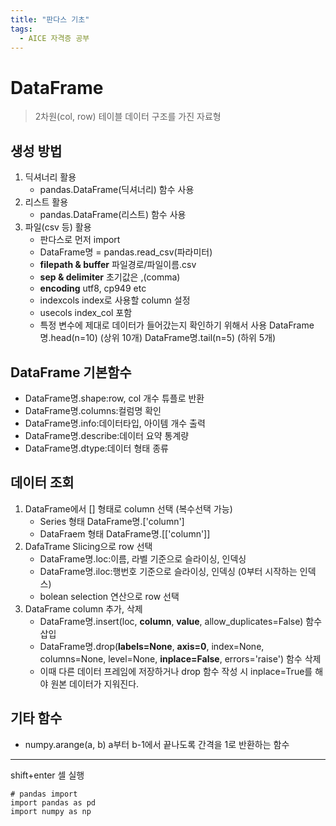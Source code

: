 ```yaml
---
title: "판다스 기초"
tags:
  - AICE 자격증 공부
---
```

# DataFrame 

> 2차원(col, row) 테이블 데이터 구조를 가진 자료형

## 생성 방법
1. 딕셔너리 활용
   - pandas.DataFrame(딕셔너리) 함수 사용
2. 리스트 활용
   - pandas.DataFrame(리스트) 함수 사용
3. 파일(csv 등) 활용
   - 판다스로 먼저 import
   - DataFrame명 = pandas.read_csv(파라미터)
    - **filepath & buffer** 파일경로/파일이름.csv
    - **sep & delimiter** 초기값은 ,(comma)
    - **encoding** utf8, cp949 etc
    - indexcols index로 사용할 column 설정
    - usecols index_col 포함
   - 특정 변수에 제대로 데이터가 들어갔는지 확인하기 위해서 사용
     DataFrame명.head(n=10) (상위 10개)
     DataFrame명.tail(n=5) (하위 5개)

## DataFrame 기본함수
- DataFrame명.shape:row, col 개수 튜플로 반환
- DataFrame명.columns:컬럼명 확인 
- DataFrame명.info:데이터타입, 아이템 개수 출력
- DataFrame명.describe:데이터 요약 통계량
- DataFrame명.dtype:데이터 형태 종류

## 데이터 조회
1. DataFrame에서 [] 형태로 column 선택 (복수선택 가능)
   - Series 형태 DataFrame명.['column']
   - DataFraem 형태 DataFrame명.[['column']]
2. DafaTrame Slicing으로 row 선택
   - DataFrame명.loc:이름, 라벨 기준으로 슬라이싱, 인덱싱
   - DataFrame명.iloc:행번호 기준으로 슬라이싱, 인덱싱 (0부터 시작하는 인덱스)
   - bolean selection 연산으로 row 선택
3. DataFrame column 추가, 삭제
   - DataFrame명.insert(loc, **column**, **value**, allow_duplicates=False) 함수 삽입
   - DataFrame명.drop(**labels=None**, **axis=0**, index=None, columns=None, level=None, **inplace=False**, errors='raise') 함수 삭제
   - 이때 다른 데이터 프레임에 저장하거나 drop 함수 작성 시 inplace=True를 해야 원본 데이터가 지워진다.

## 기타 함수
- numpy.arange(a, b) a부터 b-1에서 끝나도록 간격을 1로 반환하는 함수

***

shift+enter 셀 실행

``` Python3
# pandas import
import pandas as pd
import numpy as np
```
